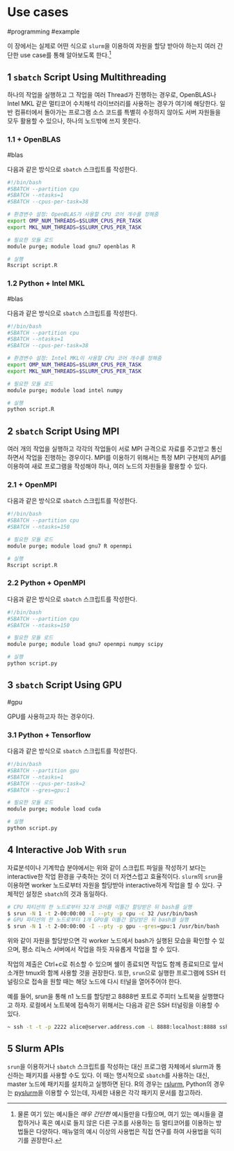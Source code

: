 # Use cases
#programming #example

이 장에서는 실제로 어떤 식으로 `slurm`을 이용하여 자원을 할당
받아야 하는지 여러 간단한 use case를 통해 알아보도록 한다.[^usecase-1]

[^usecase-1]: 물론 여기 있는 예시들은 *매우 간단한* 예시들만을 다뤘으며, 여기
    있는 예시들을 결합하거나 혹은 예시로 들지 않은 다른 구조를 사용하는 등
    멀티코어를 이용하는 방법들은 다양하다. 매뉴얼의 예시 이상의 사용법은 직접
    연구를 하여 사용법을 익히기를 권장한다.

## 1 `sbatch` Script Using Multithreading

하나의 작업을 실행하고 그 작업을 여러 Thread가 진행하는 경우로, OpenBLAS나
Intel MKL 같은 멀티코어 수치해석 라이브러리를 사용하는 경우가 여기에 해당한다.
일반 컴퓨터에서 돌아가는 프로그램 소스 코드를 특별히 수정하지 않아도 서버
자원들을 모두 활용할 수 있으나, 하나의 노드밖에 쓰지 못한다.

### 1.1 + OpenBLAS
#blas

다음과 같은 방식으로 `sbatch` 스크립트를 작성한다.
```{.bash .numberLines}
#!/bin/bash
#SBATCH --partition cpu
#SBATCH --ntasks=1
#SBATCH --cpus-per-task=38

# 환경변수 설정: OpenBLAS가 사용할 CPU 코어 개수를 정해줌
export OMP_NUM_THREADS=$SLURM_CPUS_PER_TASK
export MKL_NUM_THREADS=$SLURM_CPUS_PER_TASK

# 필요한 모듈 로드
module purge; module load gnu7 openblas R

# 실행
Rscript script.R
```

### 1.2 Python + Intel MKL
#blas

다음과 같은 방식으로 `sbatch` 스크립트를 작성한다.
```{.bash .numberLines}
#!/bin/bash
#SBATCH --partition cpu
#SBATCH --ntasks=1
#SBATCH --cpus-per-task=38

# 환경변수 설정: Intel MKL이 사용할 CPU 코어 개수를 정해줌
export OMP_NUM_THREADS=$SLURM_CPUS_PER_TASK
export MKL_NUM_THREADS=$SLURM_CPUS_PER_TASK

# 필요한 모듈 로드
module purge; module load intel numpy

# 실행
python script.R
```

## 2 `sbatch` Script Using MPI

여러 개의 작업을 실행하고 각각의 작업들이 서로 MPI 규격으로 자료를 주고받고
통신하면서 작업을 진행하는 경우이다. MPI를 이용하기 위해서는 특정 MPI 구현체의
API를 이용하여 새로 프로그램을 작성해야 하나, 여러 노드의 자원들을 활용할 수 있다.

### 2.1 + OpenMPI

다음과 같은 방식으로 `sbatch` 스크립트를 작성한다.
```{.bash .numberLines}
#!/bin/bash
#SBATCH --partition cpu
#SBATCH --ntasks=150

# 필요한 모듈 로드
module purge; module load gnu7 R openmpi

# 실행
Rscript script.R
```

### 2.2 Python + OpenMPI

다음과 같은 방식으로 `sbatch` 스크립트를 작성한다.
```{.bash .numberLines}
#!/bin/bash
#SBATCH --partition cpu
#SBATCH --ntasks=150

# 필요한 모듈 로드
module purge; module load gnu7 openmpi numpy scipy

# 실행
python script.py
```

## 3 `sbatch` Script Using GPU
#gpu

GPU를 사용하고자 하는 경우이다.

### 3.1 Python + Tensorflow

다음과 같은 방식으로 `sbatch` 스크립트를 작성한다.
```{.bash .numberLines}
#!/bin/bash
#SBATCH --partition gpu
#SBATCH --ntasks=1
#SBATCH --cpus-per-task=2
#SBATCH --gres=gpu:1

# 필요한 모듈 로드
module purge; module load cuda

# 실행
python script.py
```

## 4 Interactive Job With `srun`

자료분석이나 기계학습 분야에서는 위와 같이 스크립트 파일을 작성하기 보다는
interactive한 작업 환경을 구축하는 것이 더 자연스럽고 효율적이다. `slurm`의
`srun`을 이용하면 worker 노드로부터 자원을 할당받아 interactive하게 작업을 할
수 있다. 구체적인 설정은 `sbatch`의 것과 동일하다.

```bash
# CPU 파티션의 한 노드로부터 32개 코어를 이틀간 할당받은 뒤 bash를 실행
$ srun -N 1 -t 2-00:00:00 -I --pty -p cpu -c 32 /usr/bin/bash
# GPU 파티션의 한 노드로부터 1개 GPU를 이틀간 할당받은 뒤 bash를 실행
$ srun -N 1 -t 2-00:00:00 -I --pty -p gpu --gres=gpu:1 /usr/bin/bash
```

위와 같이 자원을 할당받으면 각 worker 노드에서 bash가 실행된 모습을 확인할 수
있으며, 평소 리눅스 서버에서 작업을 하듯 자유롭게 작업을 할 수 있다.

작업의 제출은 Ctrl+c로 취소할 수 있으며 쉘이 종료되면 작업도 함께 종료되므로 앞서 소개한
tmux와 함께 사용할 것을 권장한다. 또한, `srun`으로 실행한 프로그램에 SSH 터널링으로 
접속을 원할 때는 해당 노드에 다시 터널을 열어주어야 한다. 

예를 들어, srun을 통해 n1 노드를 할당받고 8888번 포트로 주피터 노트북을 실행했다고 하자.
로컬에서 노트북에 접속하기 위해서는 다음과 같은 SSH 터널링을 이용할 수 있다.
```bash
~ ssh -t -t -p 2222 alice@server.address.com -L 8888:localhost:8888 ssh n1 -L 8888:localhost:8888
```


## 5 Slurm APIs

`srun`을 이용하거나 `sbatch` 스크립트를 작성하는 대신 프로그램 자체에서 slurm과
통신하는 패키지를 사용할 수도 있다. 이 때는 명시적으로 `sbatch`를 사용하는
대신, master 노드에 패키지를 설치하고 실행하면 된다. R의 경우는 [rslurm],
Python의 경우는 [pyslurm]을 이용할 수 있는데, 자세한 내용은 각각 패키지 문서를 참고하라.

[rslurm]: https://cran.r-project.org/web/packages/rslurm/vignettes/rslurm.html
[pyslurm]: https://pyslurm.github.io/
